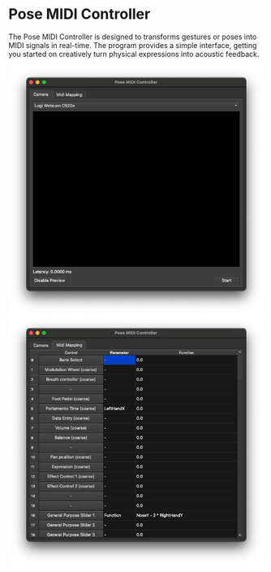 # Pose MIDI Controller

The Pose MIDI Controller is designed to transforms gestures or poses into MIDI signals in real-time.
The program provides a simple interface, getting you started on creatively turn physical expressions into acoustic feedback.

![](images/camera-ui.png)
![](images/midi-mapping.png)